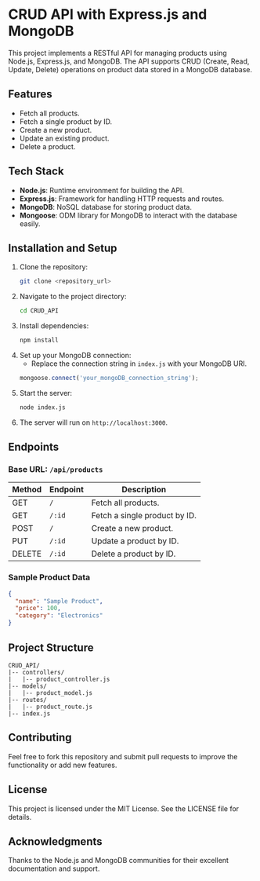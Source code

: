 # CRUD API with Express.js and MongoDB

This project implements a RESTful API for managing products using Node.js, Express.js, and MongoDB. The API supports CRUD (Create, Read, Update, Delete) operations on product data stored in a MongoDB database.

## Features

- Fetch all products.
- Fetch a single product by ID.
- Create a new product.
- Update an existing product.
- Delete a product.

## Tech Stack

- **Node.js**: Runtime environment for building the API.
- **Express.js**: Framework for handling HTTP requests and routes.
- **MongoDB**: NoSQL database for storing product data.
- **Mongoose**: ODM library for MongoDB to interact with the database easily.

## Installation and Setup

1. Clone the repository:
   ```bash
   git clone <repository_url>
   ```
2. Navigate to the project directory:
   ```bash
   cd CRUD_API
   ```
3. Install dependencies:
   ```bash
   npm install
   ```
4. Set up your MongoDB connection:
   - Replace the connection string in `index.js` with your MongoDB URI.
   ```javascript
   mongoose.connect('your_mongoDB_connection_string');
   ```
5. Start the server:
   ```bash
   node index.js
   ```
6. The server will run on `http://localhost:3000`.

## Endpoints

### Base URL: `/api/products`

| Method | Endpoint | Description                   |
| ------ | -------- | ----------------------------- |
| GET    | `/`      | Fetch all products.           |
| GET    | `/:id`   | Fetch a single product by ID. |
| POST   | `/`      | Create a new product.         |
| PUT    | `/:id`   | Update a product by ID.       |
| DELETE | `/:id`   | Delete a product by ID.       |

### Sample Product Data

```json
{
  "name": "Sample Product",
  "price": 100,
  "category": "Electronics"
}
```

## Project Structure

```
CRUD_API/
|-- controllers/
|   |-- product_controller.js
|-- models/
|   |-- product_model.js
|-- routes/
|   |-- product_route.js
|-- index.js
```

## Contributing

Feel free to fork this repository and submit pull requests to improve the functionality or add new features.

## License

This project is licensed under the MIT License. See the LICENSE file for details.

## Acknowledgments

Thanks to the Node.js and MongoDB communities for their excellent documentation and support.

